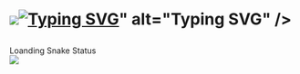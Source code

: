 <h1> <a href="https://readme-typing-svg"><img src="<a href="https://git.io/typing-svg"><img src="https://readme-typing-svg.herokuapp.com?font=Playfair+Display&weight=600&size=21&duration=5001&pause=1000&color=FFB8B2&center=falso&vCenter=falso&repeat=verdadeiro&random=falso&width=435&lines=Hey%2Ceu+sou+a+Camily%2C+tudo+bem%3F" alt="Typing SVG" /></a>" alt="Typing SVG" /></a> </h1>

<!--
**CamilyBenevenutoCosta/CamilyBenevenutoCosta** is a ✨ _special_ ✨ repository because its `README.md` (this file) appears on your GitHub profile.

Here are some ideas to get you started:

- 🔭 I’m currently working on ...
- 🌱 I’m currently learning ...
- 👯 I’m looking to collaborate on ...
- 🤔 I’m looking for help with ...
- 💬 Ask me about ...
- 📫 How to reach me: ...
- 😄 Pronouns: ...
- ⚡ Fun fact: ...
-->
##
<div>
Loanding Snake Status
</div>
<div>
  <picture align="center">    
    <img src="https://github.com/guuhferiani/guuhferiani/blob/main/snake-svg.svg">
  </picture>
</div>
